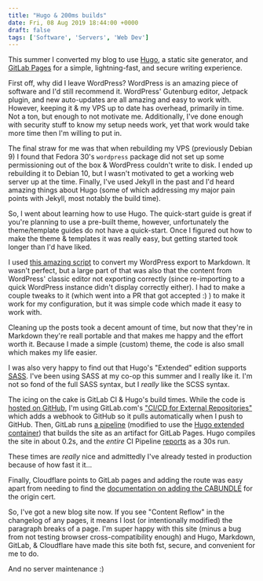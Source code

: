 ```yaml
---
title: "Hugo & 200ms builds"
date: Fri, 08 Aug 2019 18:44:00 +0000
draft: false
tags: ['Software', 'Servers', 'Web Dev']
---
```


This summer I converted my blog to use [Hugo](https://gohugo.io/), a static site generator, and [GitLab Pages](https://docs.gitlab.com/ee/user/project/pages/) for a simple, lightning-fast, and secure writing experience.

<!--more-->

First off, why did I leave WordPress?
WordPress is an amazing piece of software and I'd still recommend it.
WordPress' Gutenburg editor, Jetpack plugin, and new auto-updates are all amazing and easy to work with.
However, keeping it & my VPS up to date has overhead, primarily in time.
Not a ton, but enough to not motivate me.
Additionally, I've done enough with security stuff to know my setup needs work, yet that work would take more time then I'm willing to put in.

The final straw for me was that when rebuilding my VPS (previously Debian 9) I found that Fedora 30's `wordpress` package did not set up some permissioning out of the box & WordPress couldn't write to disk.
I ended up rebuilding it to Debian 10, but I wasn't motivated to get a working web server up at the time.
Finally, I've used Jekyll in the past and I'd heard amazing things about Hugo (some of which addressing my major pain points with Jekyll, most notably the build time).

So, I went about learning how to use Hugo.
The quick-start guide is great if you're planning to use a pre-built theme, however, unfortunately the theme/template guides do not have a quick-start.
Once I figured out how to make the theme & templates it was really easy, but getting started took longer than I'd have liked.

I used [this amazing script](https://github.com/palaniraja/blog2md) to convert my WordPress export to Markdown.
It wasn't perfect, but a large part of that was also that the content from WordPress' classic editor not exporting correctly (since re-importing to a quick WordPress instance didn't display correctly either).
I had to make a couple tweaks to it (which went into a PR that got accepted :) ) to make it work for my configuration, but it was simple code which made it easy to work with.

Cleaning up the posts took a decent amount of time, but now that they're in Markdown they're reall portable and that makes me happy and the effort worth it.
Because I made a simple (custom) theme, the code is also small which makes my life easier.

I was also very happy to find out that Hugo's "Extended" edition supports [SASS](https://sass-lang.com/).
I've been using SASS at my co-op this summer and I really like it.
I'm not so fond of the full SASS syntax, but I _really_ like the SCSS syntax.

The icing on the cake is GitLab CI & Hugo's build times.
While the code is [hosted on GitHub](https://github.com/ct-martin/blog.ctmartin.me), I'm using GitLab.com's ["CI/CD for External Repositories"](https://docs.gitlab.com/ee/ci/ci_cd_for_external_repos/) which adds a webhook to GitHub so it pulls automatically when I push to GitHub.
Then, GitLab runs [a pipeline](https://gitlab.com/pages/hugo/blob/master/.gitlab-ci.yml) (modified to use the [Hugo extended container](https://gitlab.com/pages/hugo/container_registry)) that builds the site as an artifact for GitLab Pages.
Hugo compiles the site in about 0.2s, and the _entire_ CI Pipeline [reports](https://gitlab.com/ctmartin/blog-ctmartin-me/-/jobs/263595470) as a 30s run.

These times are _really_ nice and admittedly I've already tested in production because of how fast it it...

Finally, Cloudflare points to GitLab pages and adding the route was easy apart from needing to find the [documentation on adding the CABUNDLE](https://about.gitlab.com/2017/02/07/setting-up-gitlab-pages-with-cloudflare-certificates/) for the origin cert.

So, I've got a new blog site now.
If you see "Content Reflow" in the changelog of any pages, it means I lost (or intentionally modified) the paragraph breaks of a page.
I'm super happy with this site (minus a bug from not testing browser cross-compatibility enough) and Hugo, Markdown, GitLab, & Cloudflare have made this site both fst, secure, and convenient for me to do.

And no server maintenance :)